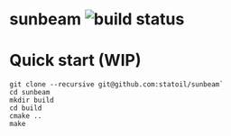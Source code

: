 # sunbeam ![build status](https://travis-ci.org/Statoil/sunbeam.svg?branch=master "TravisCI Build Status")

# Quick start (WIP)
```
git clone --recursive git@github.com:statoil/sunbeam`
cd sunbeam
mkdir build
cd build
cmake ..
make
```
